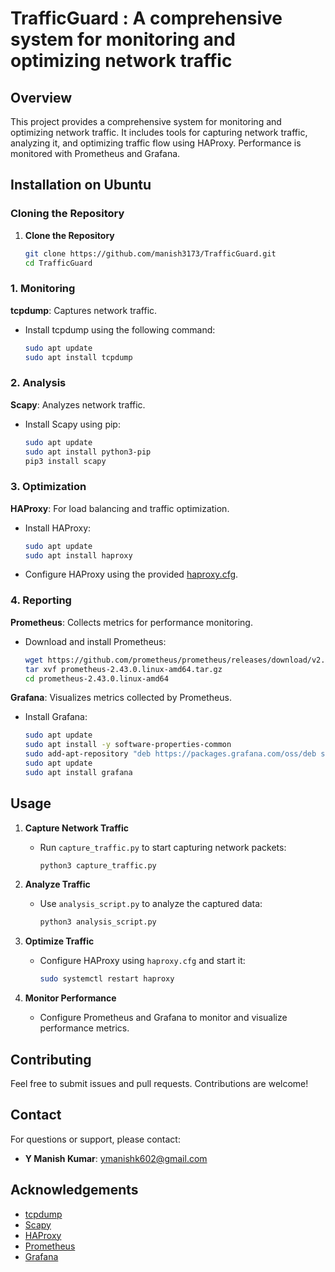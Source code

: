 # TrafficGuard : A comprehensive system for monitoring and optimizing network traffic
## Overview

This project provides a comprehensive system for monitoring and optimizing network traffic. It includes tools for capturing network traffic, analyzing it, and optimizing traffic flow using HAProxy. Performance is monitored with Prometheus and Grafana.

## Installation on Ubuntu
### Cloning the Repository

1. **Clone the Repository**
   ```bash
   git clone https://github.com/manish3173/TrafficGuard.git
   cd TrafficGuard
   ```


### 1. Monitoring

 **tcpdump**: Captures network traffic.
   - Install tcpdump using the following command:
     ```bash
     sudo apt update
     sudo apt install tcpdump
     ```
  
### 2. Analysis

 **Scapy**: Analyzes network traffic.
   - Install Scapy using pip:
     ```bash
     sudo apt update
     sudo apt install python3-pip
     pip3 install scapy
     ```
 

### 3. Optimization

 **HAProxy**: For load balancing and traffic optimization.
   - Install HAProxy:
     ```bash
     sudo apt update
     sudo apt install haproxy
     ```
   - Configure HAProxy using the provided [haproxy.cfg](optimization/haproxy/haproxy.cfg).

### 4. Reporting

 **Prometheus**: Collects metrics for performance monitoring.
   - Download and install Prometheus:
     ```bash
     wget https://github.com/prometheus/prometheus/releases/download/v2.43.0/prometheus-2.43.0.linux-amd64.tar.gz
     tar xvf prometheus-2.43.0.linux-amd64.tar.gz
     cd prometheus-2.43.0.linux-amd64
     ```
 

 **Grafana**: Visualizes metrics collected by Prometheus.
   - Install Grafana:
     ```bash
     sudo apt update
     sudo apt install -y software-properties-common
     sudo add-apt-repository "deb https://packages.grafana.com/oss/deb stable main"
     sudo apt update
     sudo apt install grafana
     ```
 

## Usage

1. **Capture Network Traffic**
   - Run `capture_traffic.py` to start capturing network packets:
     ```bash
     python3 capture_traffic.py
     ```

2. **Analyze Traffic**
   - Use `analysis_script.py` to analyze the captured data:
     ```bash
     python3 analysis_script.py
     ```

3. **Optimize Traffic**
   - Configure HAProxy using `haproxy.cfg` and start it:
     ```bash
     sudo systemctl restart haproxy
     ```

4. **Monitor Performance**
   - Configure Prometheus and Grafana to monitor and visualize performance metrics.


## Contributing

Feel free to submit issues and pull requests. Contributions are welcome!

## Contact

For questions or support, please contact:

- **Y Manish Kumar**: [ymanishk602@gmail.com](mailto:ymanishk602@gmail.com)


## Acknowledgements

- [tcpdump](https://www.tcpdump.org/)
- [Scapy](https://scapy.net/)
- [HAProxy](http://www.haproxy.org/)
- [Prometheus](https://prometheus.io/)
- [Grafana](https://grafana.com/)
